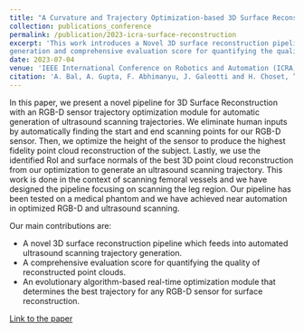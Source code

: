 ```yaml
---
title: "A Curvature and Trajectory Optimization-based 3D Surface Reconstruction Pipeline for Ultrasound Trajectory Generation"
collection: publications_conference
permalink: /publication/2023-icra-surface-reconstruction
excerpt: 'This work introduces a Novel 3D surface reconstruction pipeline which feeds into automated ultrasound scanning trajectory
generation and comprehensive evaluation score for quantifying the quality of reconstructed point clouds.'
date: 2023-07-04
venue: 'IEEE International Conference on Robotics and Automation (ICRA) 2023'
citation: 'A. Bal, A. Gupta, F. Abhimanyu, J. Galeotti and H. Choset, ”A Curvature and Trajectory Optimization-based 3D Surface Reconstruction Pipeline for Ultrasound Trajectory Generation,” IEEE International Conference on Robotics and Automation (ICRA), London, UK, 2023, pp. 2724-2730'
---
```


In this paper, we present a novel pipeline for 3D Surface Reconstruction with an RGB-D sensor trajectory optimization module for automatic generation of ultrasound scanning trajectories. We eliminate human inputs by automatically finding the start and end scanning points for our RGB-D sensor. Then, we optimize the height of the sensor to produce the highest fidelity point cloud reconstruction of the subject. Lastly, we use the identified RoI and surface normals of the best 3D point cloud reconstruction from our optimization to generate an ultrasound scanning trajectory. This work is done in the context of scanning femoral vessels and we have designed the pipeline focusing on scanning the leg region. Our pipeline has been tested on a medical phantom and we have achieved near automation in optimized RGB-D and ultrasound scanning.

Our main contributions are:

- A novel 3D surface reconstruction pipeline which feeds into automated ultrasound scanning trajectory generation.
- A comprehensive evaluation score for quantifying the quality of reconstructed point clouds.
- An evolutionary algorithm-based real-time optimization module that determines the best trajectory for any RGB-D sensor for surface reconstruction.

[Link to the paper](https://ieeexplore.ieee.org/document/10161513)
